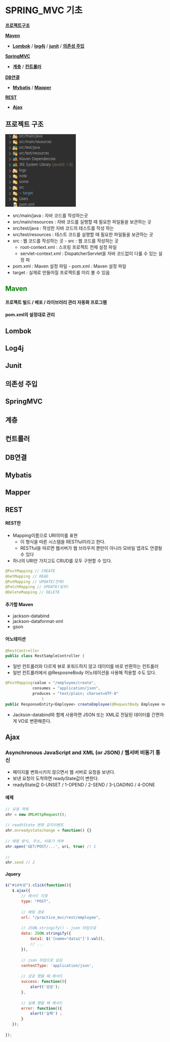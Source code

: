 # SPRING_MVC 기초

 **[프로젝트구조](#프로젝트-구조)** 
 
 **[Maven](#Maven)**
 - **[Lombok](#Lombok)** / **[log4j](#Log4j)** / **[junit](#Junit)** / **[의존성 주입](의존성-주입)**
 
 **[SpringMVC](#SpringMVC)** 
 - **[계층](#계층)** / **[컨트롤러](컨트롤러)**
 
**[DB연결](#DB연결)**
 - **[Mybatis](#Mybatis)** / **[Mapper](#Mapper)**
 
 **[REST](#REST)**
 - **[Ajax](#Ajax)** <br>


## 프로젝트 구조
![projectStandard](./img/프로젝트구조패키지.png)
- src/main/java : 자바 코드를 작성하는곳 <br>
- src/main/resources : 자바 코드를 실행할 때 필요한 파일들을 보관하는 곳
- src/test/java : 작성한 자바 코드의 테스트를 작성 하는
- src/test/resources : 테스트 코드를 실행할 때 필요한 파일들을 보관하는 곳
- src : 웹 코드를 작성하는 곳 	- src : 웹 코드를 작성하는 곳 
  - root-context.xml : 스프링 프로젝트 전체 설정 파일
  - servlet-context.xml : DispatcherServlet을 자바 코드없이 다룰 수 있는 설정 파  
- pom.xml : Maven 설정 파일	- pom.xml : Maven 설정 파일
- target : 실제로 만들어질 프로젝트를 미리 볼 수 있음

## <span style="color: green;">Maven</sapn>
 #### 프로젝트 빌드 / 배포 / 라이브러리 관리 자동화 프로그램
 #### pom.xml의 설정대로 관리
## Lombok
  
## Log4j
 
## Junit
  
## 의존성 주입

## SpringMVC
 
## 계층

## 컨트롤러

## DB연결

## Mybatis

## Mapper

## REST
 #### REST란
  - Mapping이름으로 URI의미를 표현
	- 이 형식을 따른 시스템을 RESTful이라고 한다.
	- RESTful을 따르면 웹서버가 웹 브라우저 뿐만이 아니라 모바일 앱과도 연결될 수 있다
  - 하나의 URI만 가지고도 CRUD를 모두 구현할 수 있다.
  ```java
  @PostMapping // CREATE
  @GetMapping // READ
  @PutMapping // UPDATE(전체)
  @PatchMapping // UPDATE(일부)
  @DeleteMapping // DELETE
  ```
 #### 추가할 Maven
  - jackson-databind
  - jackson-dataformat-xml
  - gson

 #### 어노테이션
 ```java
 @RestController
 public class RestSampleController {
 ```
- 일반 컨트롤러와 다르게 뷰로 포워드하지 않고 데이터를 바로 반환하는 컨트롤러
- 일반 컨트롤러에서 @ResposneBody 어노테이션을 사용해 적용할 수도 있다.
```java
@PostMapping(value = "/employee/create",
            consumes = "application/json",
            produces = "text/plain; charset=UTF-8"
				)
public ResponseEntity<Employee> createEmployee(@RequestBody Employee new_emp) {
```
- Jackson-databind와 함께 사용하면 JSON 또는 XML로 전달된 데이터를 간편하게 VO로 변환해준다.

## Ajax
  ### Asynchronous JavaScript and XML (or JSON) / 웹서버 비동기 통신
 - 페이지를 변화시키지 않으면서 웹 서버로 요청을 보낸다.
 - 보낸 요청이 도착하면 readyState값이 변한다.
 - readyState값 0-UNSET / 1-OPEND / 2-SEND / 3-LOADING / 4-DONE 
 
 #### 예제
 ```javascript
 // 요청 객체
 xhr = new XMLHttpRequest();
 
 // readtState 변화 감지이벤트
 xhr.onreadystatechange = function() {}
 
 // 매핑 방식, 주소, 비동기 여부
 xhr.open('GET/POST/...', uri, true) // 1
 
 // 
 xhr.send // 2
 ```
 #### Jquery
 ```javascript
 $("#id속성").click(function(){
	$.ajax({
		// 메서드 지정
		type: "POST",
		
		// 매핑 경로
		url: "/practice_mvc/rest/employee",	
		
		// JSON.stringify() - json 타입으로
		data: JSON.stringify({
			data1: $('[name="data1"]').val(),
			// ...
		}),
		
		// json 타입으로 넘김
		contentType: 'application/json',
		
		// 성공 했을 때 메서드
		success: function(){
			alert('성공');
		},
		
		// 실패 했을 때 메서드
		error: function(){
			alert('실패')	;
		}
	});
	
});
 ```
